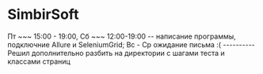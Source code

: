 # SimbirSoft
Пт ~~~ 15:00 - 19:00, Сб ~~~ 12:00-19:00 -- написание программы, подключние Allure и SeleniumGrid; 
Вс - Ср ожидание письма :( ----------Решил дополнительно разбить на директории c шагами теста и классами страниц
